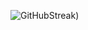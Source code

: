 ![GitHubStreak]([https://github-readme-streak-stats.herokuapp.com/?user=vibofl1](https://streak-stats.demolab.com/?user=vibofl1&theme=dark&border_radius=4.9)](https://git.io/streak-stats)))
